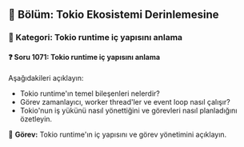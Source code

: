 ## 📘 Bölüm: Tokio Ekosistemi Derinlemesine  
### 🔹 Kategori: Tokio runtime iç yapısını anlama  
#### ❓ Soru 1071: Tokio runtime iç yapısını anlama

Aşağıdakileri açıklayın:

- Tokio runtime'ın temel bileşenleri nelerdir?
- Görev zamanlayıcı, worker thread'ler ve event loop nasıl çalışır?
- Tokio'nun iş yükünü nasıl yönettiğini ve görevleri nasıl planladığını özetleyin.

🔧 **Görev:** Tokio runtime'ın iç yapısını ve görev yönetimini açıklayın.
